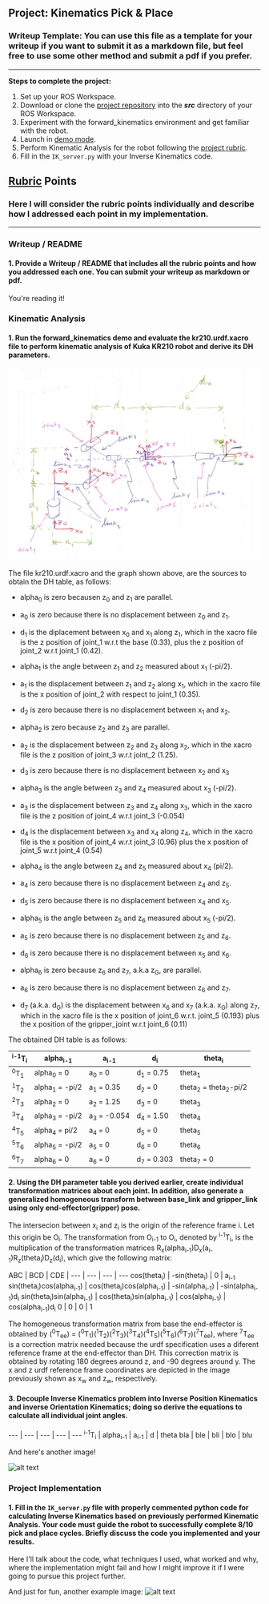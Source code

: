 ## Project: Kinematics Pick & Place
### Writeup Template: You can use this file as a template for your writeup if you want to submit it as a markdown file, but feel free to use some other method and submit a pdf if you prefer.

---


**Steps to complete the project:**  


1. Set up your ROS Workspace.
2. Download or clone the [project repository](https://github.com/udacity/RoboND-Kinematics-Project) into the ***src*** directory of your ROS Workspace.  
3. Experiment with the forward_kinematics environment and get familiar with the robot.
4. Launch in [demo mode](https://classroom.udacity.com/nanodegrees/nd209/parts/7b2fd2d7-e181-401e-977a-6158c77bf816/modules/8855de3f-2897-46c3-a805-628b5ecf045b/lessons/91d017b1-4493-4522-ad52-04a74a01094c/concepts/ae64bb91-e8c4-44c9-adbe-798e8f688193).
5. Perform Kinematic Analysis for the robot following the [project rubric](https://review.udacity.com/#!/rubrics/972/view).
6. Fill in the `IK_server.py` with your Inverse Kinematics code. 


[//]: # (Image References)

[image1]: ./misc_images/robond-kinematics.jpg
[image2]: ./misc_images/misc2.png
[image3]: ./misc_images/misc3.png

## [Rubric](https://review.udacity.com/#!/rubrics/972/view) Points
### Here I will consider the rubric points individually and describe how I addressed each point in my implementation.  

---
### Writeup / README

#### 1. Provide a Writeup / README that includes all the rubric points and how you addressed each one.  You can submit your writeup as markdown or pdf.  

You're reading it!

### Kinematic Analysis
#### 1. Run the forward_kinematics demo and evaluate the kr210.urdf.xacro file to perform kinematic analysis of Kuka KR210 robot and derive its DH parameters.

![alt text][image1]

The file kr210.urdf.xacro and the graph shown above, are the sources to obtain the DH table, as follows:

* alpha<sub>0</sub> is zero becausen z<sub>0</sub> and z<sub>1</sub> are parallel.
* a<sub>0</sub> is zero because there is no displacement between z<sub>0</sub> and z<sub>1</sub>.
* d<sub>1</sub> is the diplacement between x<sub>0</sub> and x<sub>1</sub> along z<sub>1</sub>, which in the xacro file is the z position of joint_1 w.r.t the base (0.33), plus the z position of joint_2 w.r.t joint_1 (0.42).

* alpha<sub>1</sub> is the angle between z<sub>1</sub> and z<sub>2</sub> measured about x<sub>1</sub> (-pi/2).
* a<sub>1</sub> is the displacement between z<sub>1</sub> and z<sub>2</sub> along x<sub>1</sub>, which in the xacro file is the x position of joint_2 with respect to joint_1 (0.35).
* d<sub>2</sub> is zero because there is no displacement between x<sub>1</sub> and x<sub>2</sub>.

* alpha<sub>2</sub> is zero because z<sub>2</sub> and z<sub>3</sub> are parallel.
* a<sub>2</sub> is the displacement between z<sub>2</sub> and z<sub>3</sub> along x<sub>2</sub>, which in the xacro file is the z position of joint_3 w.r.t joint_2 (1.25).
* d<sub>3</sub> is zero because there is no displacement between x<sub>2</sub> and x<sub>3</sub>

* alpha<sub>3</sub> is the angle between z<sub>3</sub> and z<sub>4</sub> measured about x<sub>3</sub> (-pi/2).
* a<sub>3</sub> is the displacement between z<sub>3</sub> and z<sub>4</sub> along x<sub>3</sub>, which in the xacro file is the z position of joint_4 w.r.t joint_3 (-0.054)
* d<sub>4</sub> is the displacement between x<sub>3</sub> and x<sub>4</sub> along z<sub>4</sub>, which in the xacro file is the x position of joint_4 w.r.t joint_3 (0.96) plus the x position of joint_5 w.r.t joint_4 (0.54)

* alpha<sub>4</sub> is the angle between z<sub>4</sub> and z<sub>5</sub> measured about x<sub>4</sub> (pi/2).
* a<sub>4</sub> is zero because there is no displacement between z<sub>4</sub> and z<sub>5</sub>.
* d<sub>5</sub> is zero because there is no displacement between x<sub>4</sub> and x<sub>5</sub>.

* alpha<sub>5</sub> is the angle between z<sub>5</sub> and z<sub>6</sub> measured about x<sub>5</sub> (-pi/2).
* a<sub>5</sub> is zero because there is no displacement between z<sub>5</sub> and z<sub>6</sub>.
* d<sub>6</sub> is zero because there is no displacement between x<sub>5</sub> and x<sub>6</sub>.

* alpha<sub>6</sub> is zero because z<sub>6</sub> and z<sub>7</sub>, a.k.a z<sub>G</sub>, are parallel.
* a<sub>6</sub> is zero because there is no displacement between z<sub>6</sub> and z<sub>7</sub>.
* d<sub>7</sub> (a.k.a. d<sub>G</sub>) is the displacement between x<sub>6</sub> and x<sub>7</sub> (a.k.a. x<sub>G</sub>) along z<sub>7</sub>, which in the xacro file is the x position of joint_6 w.r.t. joint_5 (0.193) plus the x position of the gripper_joint w.r.t joint_6 (0.11)

The obtained DH table is as follows:

<sup>i-1</sup>T<sub>i</sub> | alpha<sub>i-1</sub> | a<sub>i-1</sub> | d<sub>i</sub> | theta<sub>i</sub>
--- | --- | --- | --- | ---
<sup>0</sup>T<sub>1</sub> | alpha<sub>0</sub> = 0 | a<sub>0</sub> = 0 | d<sub>1</sub> = 0.75 | theta<sub>1</sub>
<sup>1</sup>T<sub>2</sub> | alpha<sub>1</sub> = -pi/2 | a<sub>1</sub> = 0.35 | d<sub>2</sub> = 0 | theta<sub>2</sub> = theta<sub>2</sub>-pi/2
<sup>2</sup>T<sub>3</sub> | alpha<sub>2</sub> = 0 | a<sub>2</sub> = 1.25 | d<sub>3</sub> = 0 | theta<sub>3</sub>
<sup>3</sup>T<sub>4</sub> | alpha<sub>3</sub> = -pi/2 | a<sub>3</sub> = -0.054 | d<sub>4</sub> = 1.50 | theta<sub>4</sub>
<sup>4</sup>T<sub>5</sub> | alpha<sub>4</sub> = pi/2 | a<sub>4</sub> = 0 | d<sub>5</sub> = 0 | theta<sub>5</sub>
<sup>5</sup>T<sub>6</sub> | alpha<sub>5</sub> = -pi/2 | a<sub>5</sub> = 0 | d<sub>6</sub> = 0 | theta<sub>6</sub>
<sup>6</sup>T<sub>7</sub> | alpha<sub>6</sub> = 0 | a<sub>6</sub> = 0 | d<sub>7</sub> = 0.303 | theta<sub>7</sub> = 0

#### 2. Using the DH parameter table you derived earlier, create individual transformation matrices about each joint. In addition, also generate a generalized homogeneous transform between base_link and gripper_link using only end-effector(gripper) pose.

The intersecion between x<sub>i</sub> and z<sub>i</sub> is the origin of the reference frame i. Let this origin be O<sub>i</sub>. The transformation from O<sub>i-1</sub> to O<sub>i</sub>, denoted by <sup>i-1</sup>T<sub>i</sub>, is the multiplication of the transformation matrices R<sub>x</sub>(alpha<sub>i-1</sub>)D<sub>x</sub>(a<sub>i-1</sub>)R<sub>z</sub>(theta<sub>i</sub>)D<sub>z</sub>(d<sub>i</sub>), which give the following matrix:

ABC | BCD | CDE |
--- | --- | --- | ---
cos(theta<sub>i</sub>) | -sin(theta<sub>i</sub>) | 0 | a<sub>i-1</sub>
sin(theta<sub>i</sub>)cos(alpha<sub>i-1</sub>) | cos(theta<sub>i</sub>)cos(alpha<sub>i-1</sub>) | -sin(alpha<sub>i-1</sub>) | -sin(alpha<sub>i-1</sub>)d<sub>i</sub>
sin(theta<sub>i</sub>)sin(alpha<sub>i-1</sub>) | cos(theta<sub>i</sub>)sin(alpha<sub>i-1</sub>) | cos(alpha<sub>i-1</sub>) | cos(alpha<sub>i-1</sub>)d<sub>i</sub>
0 | 0 | 0 | 1

The homogeneous transformation matrix from base the end-effector is obtained by (<sup>0</sup>T<sub>ee</sub>) = (<sup>0</sup>T<sub>1</sub>)(<sup>1</sup>T<sub>2</sub>)(<sup>2</sup>T<sub>3</sub>)(<sup>3</sup>T<sub>4</sub>)(<sup>4</sup>T<sub>5</sub>)(<sup>5</sup>T<sub>6</sub>)(<sup>6</sup>T<sub>7</sub>)(<sup>7</sup>T<sub>ee</sub>), where <sup>7</sup>T<sub>ee</sub> is a correction matrix needed because the urdf specification uses a diferent reference frame at the end-effector than DH. This correction matrix is obtained by rotating 180 degrees around z, and -90 degrees around y. The x and z urdf reference frame coordinates are depicted in the image previously shown as x<sub>w</sub> and z<sub>w</sub>, respectively.

#### 3. Decouple Inverse Kinematics problem into Inverse Position Kinematics and inverse Orientation Kinematics; doing so derive the equations to calculate all individual joint angles.

--- | --- | --- | --- | ---
<sup>i-1</sup>T<sub>i</sub> | alpha<sub>i-1</sub> | a<sub>i-1</sub> | d | theta
bla | ble | bli | blo | blu<br>

And here's another image! 

![alt text][image2]

### Project Implementation

#### 1. Fill in the `IK_server.py` file with properly commented python code for calculating Inverse Kinematics based on previously performed Kinematic Analysis. Your code must guide the robot to successfully complete 8/10 pick and place cycles. Briefly discuss the code you implemented and your results. 


Here I'll talk about the code, what techniques I used, what worked and why, where the implementation might fail and how I might improve it if I were going to pursue this project further.  


And just for fun, another example image:
![alt text][image3]


